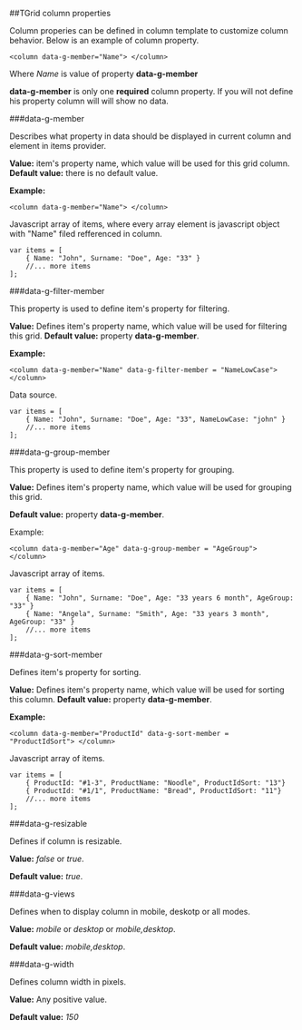 ﻿##TGrid column properties

Column properies can be defined in column template to customize column behavior. Below is an example of column property.

	<column data-g-member="Name"> </column>

Where *Name* is value of property **data-g-member**

**data-g-member** is only one **required** column property. If you will not define his property column will will show no data.

###data-g-member

Describes what property in data should be displayed in current column and element in items provider.
    
**Value:** item's  property name, which value will be used for this grid column.
**Default value:** there is no default value. 	

**Example:**

	<column data-g-member="Name"> </column>
    
Javascript array of items, where every array element is javascript object with "Name" filed refferenced in column.

	var items = [
        { Name: "John", Surname: "Doe", Age: "33" }
        //... more items
	];

   


###data-g-filter-member

This property is used to define item's property for filtering.
		
**Value:** Defines item's  property name, which value will be used for filtering this grid.
**Default value:** property **data-g-member**.

**Example:**

	<column data-g-member="Name" data-g-filter-member = "NameLowCase"> </column>
    
Data source. 

	var items = [
        { Name: "John", Surname: "Doe", Age: "33", NameLowCase: "john" }
        //... more items
	];

    
###data-g-group-member

This property is used to define item's property for grouping. 

**Value:** Defines item's  property name, which value will be used for grouping this grid.

**Default value:** property **data-g-member**.
		
Example:

	<column data-g-member="Age" data-g-group-member = "AgeGroup"> </column>
Javascript array of items.

	var items = [
        { Name: "John", Surname: "Doe", Age: "33 years 6 month", AgeGroup: "33" }
		{ Name: "Angela", Surname: "Smith", Age: "33 years 3 month", AgeGroup: "33" }
        //... more items
	];

###data-g-sort-member

Defines item's property for sorting.
	
**Value:** Defines item's property name, which value will be used for sorting this column.
**Default value:** property **data-g-member**.
	
**Example:**

	<column data-g-member="ProductId" data-g-sort-member = "ProductIdSort"> </column>
Javascript array of items.

	var items = [
        { ProductId: "#1-3", ProductName: "Noodle", ProductIdSort: "13"}
		{ ProductId: "#1/1", ProductName: "Bread", ProductIdSort: "11"}
        //... more items
	];

###data-g-resizable

Defines if column is resizable. 

**Value:** *false* or *true*.

**Default value:** *true*.


    
###data-g-views

Defines when to display column in mobile, deskotp or all modes. 

**Value:** *mobile* or *desktop* or *mobile,desktop*.

**Default value:** *mobile,desktop*.

###data-g-width

Defines column width in pixels.

**Value:** Any positive value.

**Default value:** *150*